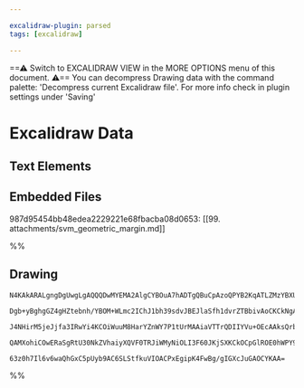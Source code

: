 ```yaml
---

excalidraw-plugin: parsed
tags: [excalidraw]

---
```

==⚠  Switch to EXCALIDRAW VIEW in the MORE OPTIONS menu of this document. ⚠== You can decompress Drawing data with the command palette: 'Decompress current Excalidraw file'. For more info check in plugin settings under 'Saving'

# Excalidraw Data
## Text Elements

## Embedded Files
987d95454bb48edea2229221e68fbacba08d0653: [[99. attachments/svm_geometric_margin.md]]

%%
## Drawing
```compressed-json
N4KAkARALgngDgUwgLgAQQQDwMYEMA2AlgCYBOuA7hADTgQBuCpAzoQPYB2KqATLZMzYBXUtiRoIACyhQ4zZAHoFAc0JRJQgEYA6bGwC2CgF7N6hbEcK4OCtptbErHALRY8RMpWdx8Q1TdIEfARcZgRmBShcZQUebQA2bR4aOiCEfQQOKGZuAG1wMFAwYogSbggjACkAVWJ6CgAWAGUU4shYRHLCfWikfhLMbmcARmGABm1hhviGgFYeedmG4dmA

Dgb+yBghgGZ4gHZtebnh/YBOM+WLmc2IChJ1bh39sdvJBEJlaSfh1dvrZTBbivAoCKCkNgAawQAGE2Pg2KRygBiMZo9GtEqaXDYSHKCFCDjEOEIpEScHWZhwXCBLKYyAAM0I+HwTVgQIkkhxGkC9IgzHBUIQAHUHpJuMNbgKIdC2TAOehBB4+QSvhxwjk0JLQRA2NTsGptlq0bcCUT1cxNagOEIWVKEAhiNwzvsdjtbowWOwuGgNjrPaxOAA5Thi

J4NHirM5jeJjfa3IRwYi4KCOiWuuM8HarYZnWY7P1tUrMAAiaVTTrQDIIYVu+OEcAAksQrbkALq3TTCIkAUWCGSyrY7OqIHEh3BtdpHbFxaarNYQtyZwWb5TOq32xDzcwamk0DVWjpCPBPZxPwwQ8VWDOx2GxY1WxBj+b5zHc4lQ+TaYG13+GoOHItCCJLByk0MYADUIAKABfcBAIgXA4DgNkUw/Ip2neDJyiIL4oExBhCAQCgACEcTxM1iXhREU

QAMXohiCOwERaSgRtU30NkZVhaiyXQVF0TRJiWMyNiOLI3F60JKjSXKCkOCpGlROE0hWPY9JaOZVl2Q/KRuREPoCggZjVNE9TOMFaFRWIR4tX6YyRKycyuKFOUFX5eEynsky1I4gAlYQ1Q1CVvMcsT0gAeX1Q0JRNIyfLMjjaM4KBaNwfRmSNVBf0gBKnKSlKmkIIwPx4EESjy8L9AAFSwKAAEFcJ9dBggZfDQtM/L0lQ0gGtUtgKHeXBK2tW18A

63z0h7Il6v6waQhGxC5pUyb9AC6SLStfkuVIOACPxEgipK4FwBg/gIGXcJuGAOCYKAA=
```
%%